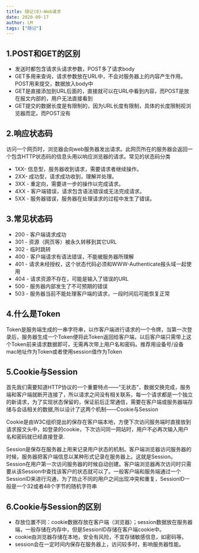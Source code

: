 ```yaml
---
title: 随记(8)—Web请求
date: 2020-09-17
author: LM
tags: ["随记"]
---
```


## 1.POST和GET的区别

- 发送时都包含请求头请求参数，POST多了请求body
- GET多用来查询，请求参数放在URL中，不会对服务器上的内容产生作用。POST用来提交，数据放入body中
- GET是直接添加到URL后面的，直接就可以在URL中看到内容，而POST是放在报文内部的，用户无法直接看到
- GET提交的数据长度是有限制的，因为URL长度有限制，具体的长度限制视浏览器而定。而POST没有

## 2.响应状态码

访问一个网页时，浏览器会向web服务器发出请求。此网页所在的服务器会返回一个包含HTTP状态码的信息头用以响应浏览器的请求。常见的状态码分类

- 1XX- 信息型，服务器收到请求，需要请求者继续操作。
- 2XX- 成功型，请求成功收到，理解并处理。
- 3XX - 重定向，需要进一步的操作以完成请求。
- 4XX - 客户端错误，请求包含语法错误或无法完成请求。
- 5XX - 服务器错误，服务器在处理请求的过程中发生了错误。

## 3.常见状态码

- 200 - 客户端请求成功
- 301 - 资源（网页等）被永久转移到其它URL
- 302 - 临时跳转
- 400 - 客户端请求有语法错误，不能被服务器所理解
- 401 - 请求未经授权，这个状态代码必须和WWW-Authenticate报头域一起使用
- 404 - 请求资源不存在，可能是输入了错误的URL
- 500 - 服务器内部发生了不可预期的错误
- 503 - 服务器当前不能处理客户端的请求，一段时间后可能恢复正常

## 4.什么是Token

Token是服务端生成的一串字符串，以作客户端进行请求的一个令牌，当第一次登录后，服务器生成一个Token便将此Token返回给客户端，以后客户端只需带上这个Token前来请求数据即可，无需再次带上用户名和密码。推荐用设备号/设备mac地址作为Token或者使用session值作为Token

## 5.Cookie与Session

首先我们需要知道HTTP协议的一个重要特点——“无状态”，数据交换完成，服务端和客户端就断开连接了，所以请求之间没有相关联系，每一个请求都是一个独立的新请求，为了实现状态保留的，保证前后正常通信，需要在客户端或服务器端存储与会话相关的数据,所以设计了这两个机制——Cookie与Session

Cookie是由W3C组织提出的保存在客户端本地，方便下次访问服务端时直接放到请求报文头中，如登录的cookie，下次访问同一网站时，用户不必再次输入用户名和密码就已经直接登录.

Session是保存在服务器上用来记录用户状态的机制。客户端浏览器访问服务器的时候，服务器把客户端信息以某种形式记录在服务器上。这就是Session。Session在用户第一次访问服务器的时候自动创建。客户端浏览器再次访问时只需要从该Session中查找该客户的状态就可以了。一般客户端和服务端通过一个SessionID来进行沟通，为了防止不同的用户之间出现冲突和重复，SessionID一般是一个32或者48个字节的随机字符串

## 6.Cookie与Session的区别

- 存放位置不同：cookie数据存放在客户端（浏览器）；session数据放在服务器端，一般存储在内存中，但是SessionID存储在客户端cookie中。
- cookie由浏览器存储在本地，安全有风险，不宜存储敏感信息，如密码等。
- session会在一定时间内保存在服务器上，访问较多时，影响服务器性能。